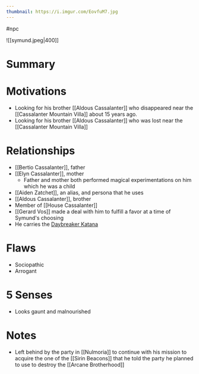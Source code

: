 ```yaml
---
thumbnail: https://i.imgur.com/EovfuM7.jpg
---
```


#npc

![[symund.jpeg|400]]

# Summary
# Motivations
- Looking for his brother [[Aldous Cassalanter]] who disappeared near the [[Cassalanter Mountain Villa]] about 15 years ago.
- Looking for his brother [[Aldous Cassalanter]] who was lost near the [[Cassalanter Mountain Villa]]

# Relationships
- [[Bertio Cassalanter]], father
- [[Elyn Cassalanter]], mother
	- Father and mother both performed magical experimentations on him which he was a child
- [[Aiden Zatchet]], an alias, and persona that he uses
- [[Aldous Cassalanter]], brother
- Member of [[House Cassalanter]]
- [[Gerard Vos]] made a deal with him to fulfill a favor at a time of Symund's choosing
- He carries the [Daybreaker Katana](https://www.dndbeyond.com/magic-items/4850072-daybreaker-katana)

# Flaws
- Sociopathic
- Arrogant

# 5 Senses
- Looks gaunt and malnourished

# Notes
- Left behind by the party in [[Nulmoria]] to continue with his mission to acquire the one of the [[Sirin Beacons]] that he told the party he planned to use to destroy the [[Arcane Brotherhood]]


